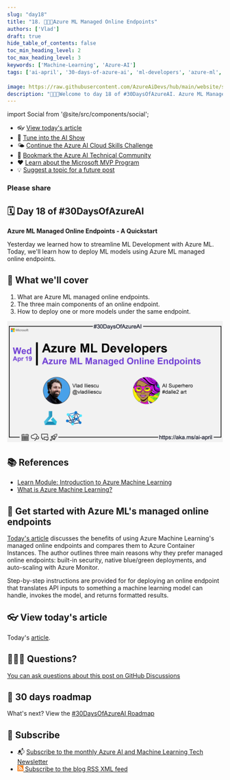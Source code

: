 ```yaml
---
slug: "day18"
title: "18. 🧑🏽‍🔬Azure ML Managed Online Endpoints"
authors: ['Vlad']
draft: true
hide_table_of_contents: false
toc_min_heading_level: 2
toc_max_heading_level: 3
keywords: ['Machine-Learning', 'Azure-AI']
tags: ['ai-april', '30-days-of-azure-ai', 'ml-developers', 'azure-ml', 'data-scientist']

image: https://raw.githubusercontent.com/AzureAiDevs/hub/main/website/static/img/2023-aia/banner-day18.png
description: "🧑🏽‍🔬Welcome to day 18 of #30DaysOfAzureAI. Azure ML Managed Online Endpoints - A Quickstart https://azureaidevs.github.io/hub/2023-aia/day18"
---
```


import Social from '@site/src/components/social';

<head>

  <link rel="canonical" href="https://vladiliescu.net/aml-managed-endpoints-quickstart/"  />
  </head>

- 👓 [View today's article](https://vladiliescu.net/aml-managed-endpoints-quickstart/)
- 🍿 [Tune into the AI Show](https://aka.ms/ai-april-ai-show)
- 🌤️ [Continue the Azure AI Cloud Skills Challenge](https://aka.ms/30-days-of-azure-ai-challenge)
- 🏫 [Bookmark the Azure AI Technical Community](https://aka.ms/ai-april-tech-community)
- ❤️ [Learn about the Microsoft MVP Program](https://aka.ms/ai-april-mvp-program)
- 💡 [Suggest a topic for a future post](https://github.com/AzureAiDevs/hub/discussions/categories/call-for-content)

### Please share

<Social
    page_url="https://azureaidevs.github.io/hub/2023-aia/day18"
    image_url="https://raw.githubusercontent.com/AzureAiDevs/hub/main/website/static/img/2023-aia/banner-day18.png"
    title="Azure ML Managed Online Endpoints"
    description= "🧑🏽‍🔬Day 18 of #30DaysOfAzureAI. Check out Azure Machine Learning's managed online endpoints feature! With built-in security, blue/green deployments, and auto-scaling, it's the perfect way to deploy and scale your models. 🚀"
    hashtags="AI,AzureML"
    hashtag="#30DaysOfAzureAi"
/>

## 🗓️ Day 18 of #30DaysOfAzureAI

<!-- README
The following description is also used for the tweet. So it should be action oriented and grab attention 
If you update the description, please update the description: in the frontmatter as well.
-->

**Azure ML Managed Online Endpoints - A Quickstart**

<!-- README
The following is the intro to the post. It should be a short teaser for the post.
-->

Yesterday we learned how to streamline ML Development with Azure ML. Today, we'll learn how to deploy ML models using Azure ML managed online endpoints.

## 🎯 What we'll cover

<!-- README
The following list is the main points of the post. There should be 3-4 main points.
 -->


1. What are Azure ML managed online endpoints.
2. The three main components of an online endpoint.
3. How to deploy one or more models under the same endpoint.

<!-- 
- Main point 1
- Main point 2
- Main point 3 
- Main point 4
-->

[![Image banner for day 18](./../../static/img/2023-aia/banner-day18.png)](https://vladiliescu.net/aml-managed-endpoints-quickstart/)


<!-- README
Add or update a list relevant references here. These could be links to other blog posts, Microsoft Learn Module, videos, or other resources.
-->



## 📚 References

- [Learn Module: Introduction to Azure Machine Learning](https://learn.microsoft.com/training/modules/intro-to-azure-ml?WT.mc_id=aiml-89446-dglover)
- [What is Azure Machine Learning?](https://learn.microsoft.com/azure/machine-learning/overview-what-is-azure-machine-learning?WT.mc_id=aiml-89446-dglover)


<!-- README
The following is the body of the post. It should be an overview of the post that you are referencing.
See the Learn More section, if you supplied a canonical link, then will be displayed here.
-->


## 🚌 Get started with Azure ML's managed online endpoints

[Today's article](https://vladiliescu.net/aml-managed-endpoints-quickstart/) discusses the benefits of using Azure Machine Learning's managed online endpoints and compares them to Azure Container Instances. The author outlines three main reasons why they prefer managed online endpoints: built-in security, native blue/green deployments, and auto-scaling with Azure Monitor.

Step-by-step instructions are provided for for deploying an online endpoint that translates API inputs to something a machine learning model can handle, invokes the model, and returns formatted results.

## 👓 View today's article

Today's [article](https://vladiliescu.net/aml-managed-endpoints-quickstart/).


## 🙋🏾‍♂️ Questions?

[You can ask questions about this post on GitHub Discussions](https://github.com/AzureAiDevs/hub/discussions/categories/azure-ml-developers)

## 📍 30 days roadmap

What's next? View the [#30DaysOfAzureAI Roadmap](/hub/roadmap/30days)

## 🧲 Subscribe

- 📬 [Subscribe to the monthly Azure AI and Machine Learning Tech Newsletter](https://aka.ms/azure-ai-dev-newsletter)
- [![The image is the blog RSS feed available icon](./../../static/img/2023-aia/rss.png) Subscribe to the blog RSS XML feed](https://azureaidevs.github.io/hub/2023-aia/rss.xml)